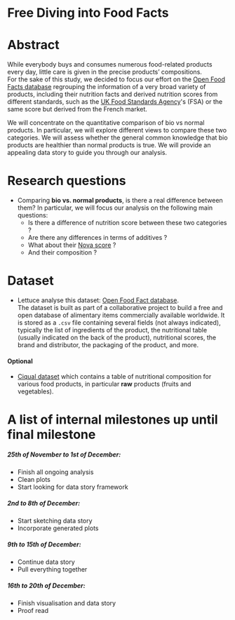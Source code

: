 # Free Diving into Food Facts

# Abstract
While everybody buys and consumes numerous food-related products every day, little care is given in the precise products’ compositions.   
For the sake of this study, we decided to focus our effort on the [Open Food Facts database](https://world.openfoodfacts.org/data) regrouping the information of a very broad variety of products, including their nutrition facts and derived nutrition scores from different standards, such as the [UK Food Standards Agency](https://en.wikipedia.org/wiki/Food_Standards_Agency)'s (FSA) or the same score but derived from the French market. 

We will concentrate on the quantitative comparison of bio vs normal products. In particular, we will explore different views to compare these two categories. We will assess whether the general common knowledge that bio products are healthier than normal products is true. We will provide an appealing data story to guide you through our analysis.

# Research questions
* Comparing **bio vs. normal products**, is there a real difference between them? In particular, we will focus our analysis on the following main questions:
  * Is there a difference of nutrition score between these two categories ?
  * Are there any differences in terms of additives ?
  * What about their [Nova score](https://fr.wikipedia.org/wiki/NOVA_(nutrition)) ?
  * And their composition ?

# Dataset
* Lettuce analyse this dataset: [Open Food Fact database](https://world.openfoodfacts.org/data).  
The dataset is built as part of a collaborative project to build a free and open database of alimentary items commercially available worldwide. It is stored as a `.csv` file containing several fields (not always indicated), typically the list of ingredients of the product, the nutritional table (usually indicated on the back of the product), nutritional scores, the brand and distributor, the packaging of the product, and more.

#### Optional
* [Ciqual dataset](https://www.data.gouv.fr/fr/datasets/table-de-composition-nutritionnelle-des-aliments-ciqual/) which contains a table of nutritional composition for various food products, in particular **raw** products (fruits and vegetables).

# A list of internal milestones up until final milestone
##### 25th of November to 1st of December:
* Finish all ongoing analysis
* Clean plots
* Start looking for data story framework
##### 2nd to 8th of December:
* Start sketching data story
* Incorporate generated plots
##### 9th to 15th of December: 
* Continue data story
* Pull everything together
#####  16th to 20th of December:
* Finish visualisation and data story
* Proof read
